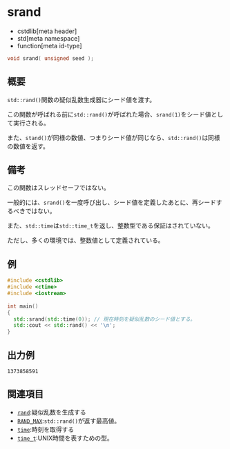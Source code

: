 # srand
* cstdlib[meta header]
* std[meta namespace]
* function[meta id-type]

```cpp
void srand( unsigned seed );
```

## 概要

`std::rand()`関数の疑似乱数生成器にシード値を渡す。

この関数が呼ばれる前に`std::rand()`が呼ばれた場合、`srand(1)`をシード値として実行される。

また、`stand()`が同様の数値、つまりシード値が同じなら、`std::rand()`は同様の数値を返す。

## 備考
この関数はスレッドセーフではない。

一般的には、`srand()`を一度呼び出し、シード値を定義したあとに、再シードするべきではない。

また、`std::time`は`std::time_t`を返し、整数型である保証はされていない。

ただし、多くの環境では、整数値として定義されている。

## 例

```cpp example
#include <cstdlib>
#include <ctime>
#include <iostream>
 
int main() 
{
  std::srand(std::time(0)); // 現在時刻を疑似乱数のシード値とする。
  std::cout << std::rand() << '\n';
}
```

## 出力例
```
1373858591
```

## 関連項目
- [`rand`](rand.md):疑似乱数を生成する
- [`RAND_MAX`](rand_max.md):`std::rand()`が返す最高値。
- [`time`](/reference/ctime/time.md.nolink):時刻を取得する
- [`time_t`](/reference/ctime/time_t.md):UNIX時間を表すための型。
